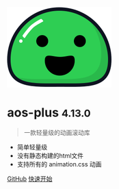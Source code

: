 ![logo](_media/icon.svg)

# aos-plus <small>4.13.0</small>

> 一款轻量级的动画滚动库

- 简单轻量级
- 没有静态构建的html文件
- 支持所有的 animation.css 动画

[GitHub](https://github.com/fengfan007/aos-plus.git)
[快速开始](#docsify)
